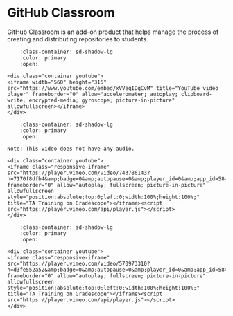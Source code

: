# GitHub Classroom

GitHub Classroom is an add-on product that helps manage the process of creating and distributing repositories to students.

```{dropdown} Introduction to GitHub Classroom
    :class-container: sd-shadow-lg
    :color: primary
    :open:

<div class="container youtube">
<iframe width="560" height="315" src="https://www.youtube.com/embed/xVVeqIDgCvM" title="YouTube video player" frameborder="0" allow="accelerometer; autoplay; clipboard-write; encrypted-media; gyroscope; picture-in-picture" allowfullscreen></iframe>
</div>
```

```{dropdown} Creating a GitHub Classroom Assignment
    :class-container: sd-shadow-lg
    :color: primary
    :open:

Note: This video does not have any audio.

<div class="container youtube">
<iframe class="responsive-iframe" src="https://player.vimeo.com/video/743786143?h=7170f8dfb4&amp;badge=0&amp;autopause=0&amp;player_id=0&amp;app_id=58479" frameborder="0" allow="autoplay; fullscreen; picture-in-picture" allowfullscreen style="position:absolute;top:0;left:0;width:100%;height:100%;" title="TA Training on Gradescope"></iframe><script src="https://player.vimeo.com/api/player.js"></script>
</div>
```

```{dropdown} Student-facing instructions on working with GitHub Classroom
    :class-container: sd-shadow-lg
    :color: primary
    :open:

<div class="container youtube">
<iframe class="responsive-iframe" src="https://player.vimeo.com/video/570973310?h=d3fe552a52&amp;badge=0&amp;autopause=0&amp;player_id=0&amp;app_id=58479" frameborder="0" allow="autoplay; fullscreen; picture-in-picture" allowfullscreen style="position:absolute;top:0;left:0;width:100%;height:100%;" title="TA Training on Gradescope"></iframe><script src="https://player.vimeo.com/api/player.js"></script>
</div>
```


